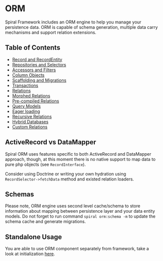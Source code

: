 # ORM
Spiral Framework includes an ORM engine to help you manage your persistence data.
ORM is capable of schema generation, multiple data carry mechanisms and support relation extensions.

## Table of Contents
* [Record and RecordEntity](/v1.0.0/orm/orm/entities.md)
* [Repositories and Selectors](/v1.0.0/orm/orm/repositories.md)
* [Accessors and Filters](/v1.0.0/orm/orm/accessors.md)
* [Column Objects](/v1.0.0/orm/orm/columns.md)
* [Scaffolding and Migrations](/v1.0.0/orm/orm/scaffolding.md)
* [Transactions](/v1.0.0/orm/orm/transactions.md)
* [Relations](/v1.0.0/orm/orm/relations.md)
* [Morphed Relations](/v1.0.0/orm/orm/morphed-relations.md)
* [Pre-compiled Relations](/v1.0.0/orm/orm/late-binding.md)
* [Query Models](/v1.0.0/orm/orm/query.md)
* [Eager loading](/v1.0.0/orm/orm/loading.md)
* [Recursive Relations](/v1.0.0/orm/orm/recursive-relations.md)
* [Hybrid Databases](/v1.0.0/orm/orm/odm-bridge.md)
* [Custom Relations](/v1.0.0/orm/orm/custom-relations.md)

## ActiveRecord vs DataMapper
Spiral ORM uses features specific to both ActiveRecord and DataMapper approach, though, at this moment there is no native support to map data to pure php objects (see `RecordInterface`). 

Consider using Doctrine or writing your own hydration using `RecordSelector->fetchData` method and existed relation loaders. 

## Schemas
Please note, ORM engine uses second level cache/schema to store information about mapping between persistence layer and your data entity models. Do not forget to run command `spiral orm:schema -m` to update the schema cache and generate migrations.

## Standalone Usage
You are able to use ORM component separately from framework, take a look at initialization [here](https://github.com/spiral/orm/tree/master/tests/ORM).
